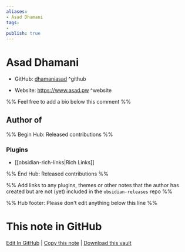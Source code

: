 ```yaml
---
aliases:
- Asad Dhamani
tags:
- 
publish: true
---
```


# Asad Dhamani

- GitHub: [dhamaniasad](https://github.com/dhamaniasad/) ^github
<!-- - Discord: `@` ^discord-->
- Website: <https://www.asad.pw> ^website
<!-- - [[Publish sites|Publish site]]: ^publish-->

%% Feel free to add a bio below this comment %%


## Author of

%% Begin Hub: Released contributions %%
### Plugins
- [[obsidian-rich-links|Rich Links]]

%% End Hub: Released contributions %%

%% Add links to any plugins, themes or other notes that the author has created but are not (yet) included in the `obsidian-releases` repo %%

<!--
### Unlisted plugins
-->

<!--
### Others
-->

<!--
## Sponsor this author
-->

<!-- - [[GitHub sponsors]]: [Sponsor @dhamaniasad on GitHub Sponsors](https://github.com/sponsors/dhamaniasad) ^github-sponsor-->
<!-- - [[Buy me a coffee]]: <https://> ^buy-me-a-coffee-->
<!-- - [[PayPal]]: <https://> ^paypal-->
<!-- - [[Patreon]]: <https://> ^patreon-->

<!--
## Follow this author
-->

<!-- - [[YouTube Channels|On YouTube]]: <https://> ^youtube-->
<!-- - Twitter: <https://> ^twitter-->
<!-- - ... -->

%% Hub footer: Please don't edit anything below this line %%

# This note in GitHub

<span class="git-footer">[Edit In GitHub](https://github.dev/obsidian-community/obsidian-hub/blob/main/01%20-%20Community/People/dhamaniasad.md "git-hub-edit-note") | [Copy this note](https://raw.githubusercontent.com/obsidian-community/obsidian-hub/main/01%20-%20Community/People/dhamaniasad.md "git-hub-copy-note") | [Download this vault](https://github.com/obsidian-community/obsidian-hub/archive/refs/heads/main.zip "git-hub-download-vault") </span>
